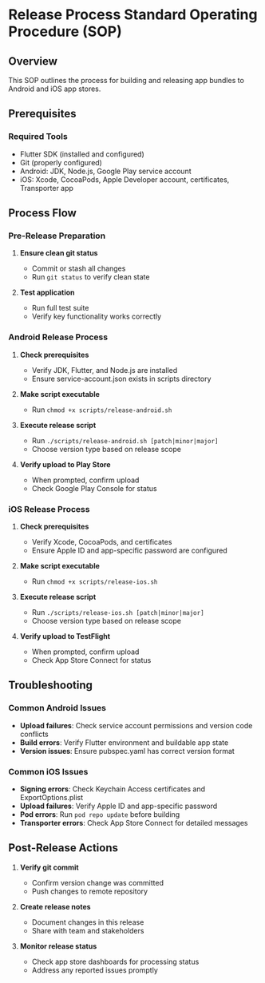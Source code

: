# Release Process Standard Operating Procedure (SOP)

## Overview
This SOP outlines the process for building and releasing app bundles to Android and iOS app stores.

## Prerequisites

### Required Tools
- Flutter SDK (installed and configured)
- Git (properly configured)
- Android: JDK, Node.js, Google Play service account
- iOS: Xcode, CocoaPods, Apple Developer account, certificates, Transporter app

## Process Flow

### Pre-Release Preparation

1. **Ensure clean git status**
   - Commit or stash all changes
   - Run `git status` to verify clean state

2. **Test application**
   - Run full test suite
   - Verify key functionality works correctly

### Android Release Process

1. **Check prerequisites**
   - Verify JDK, Flutter, and Node.js are installed
   - Ensure service-account.json exists in scripts directory

2. **Make script executable**
   - Run `chmod +x scripts/release-android.sh`

3. **Execute release script**
   - Run `./scripts/release-android.sh [patch|minor|major]`
   - Choose version type based on release scope

4. **Verify upload to Play Store**
   - When prompted, confirm upload
   - Check Google Play Console for status

### iOS Release Process

1. **Check prerequisites**
   - Verify Xcode, CocoaPods, and certificates
   - Ensure Apple ID and app-specific password are configured

2. **Make script executable**
   - Run `chmod +x scripts/release-ios.sh`

3. **Execute release script**
   - Run `./scripts/release-ios.sh [patch|minor|major]`
   - Choose version type based on release scope

4. **Verify upload to TestFlight**
   - When prompted, confirm upload
   - Check App Store Connect for status

## Troubleshooting

### Common Android Issues
- **Upload failures**: Check service account permissions and version code conflicts
- **Build errors**: Verify Flutter environment and buildable app state
- **Version issues**: Ensure pubspec.yaml has correct version format

### Common iOS Issues
- **Signing errors**: Check Keychain Access certificates and ExportOptions.plist
- **Upload failures**: Verify Apple ID and app-specific password
- **Pod errors**: Run `pod repo update` before building
- **Transporter errors**: Check App Store Connect for detailed messages

## Post-Release Actions

1. **Verify git commit**
   - Confirm version change was committed
   - Push changes to remote repository

2. **Create release notes**
   - Document changes in this release
   - Share with team and stakeholders

3. **Monitor release status**
   - Check app store dashboards for processing status
   - Address any reported issues promptly 